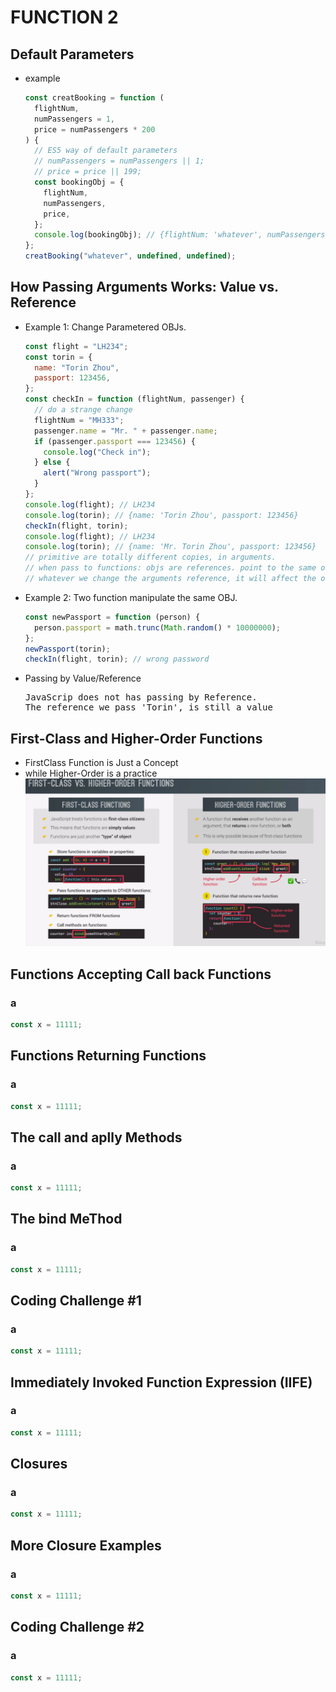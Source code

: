 # FUNCTION 2

## Default Parameters

- example

  ```javascript
  const creatBooking = function (
    flightNum,
    numPassengers = 1,
    price = numPassengers * 200
  ) {
    // ES5 way of default parameters
    // numPassengers = numPassengers || 1;
    // price = price || 199;
    const bookingObj = {
      flightNum,
      numPassengers,
      price,
    };
    console.log(bookingObj); // {flightNum: 'whatever', numPassengers: 1, price: 200}
  };
  creatBooking("whatever", undefined, undefined);
  ```

## How Passing Arguments Works: Value vs. Reference

- Example 1: Change Parametered OBJs.

  ```javascript
  const flight = "LH234";
  const torin = {
    name: "Torin Zhou",
    passport: 123456,
  };
  const checkIn = function (flightNum, passenger) {
    // do a strange change
    flightNum = "MH333";
    passenger.name = "Mr. " + passenger.name;
    if (passenger.passport === 123456) {
      console.log("Check in");
    } else {
      alert("Wrong passport");
    }
  };
  console.log(flight); // LH234
  console.log(torin); // {name: 'Torin Zhou', passport: 123456}
  checkIn(flight, torin);
  console.log(flight); // LH234
  console.log(torin); // {name: 'Mr. Torin Zhou', passport: 123456}
  // primitive are totally different copies, in arguments.
  // when pass to functions: objs are references. point to the same obj.
  // whatever we change the arguments reference, it will affect the original.
  ```

- Example 2: Two function manipulate the same OBJ.

  ```javascript
  const newPassport = function (person) {
    person.passport = math.trunc(Math.random() * 10000000);
  };
  newPassport(torin);
  checkIn(flight, torin); // wrong password
  ```

- Passing by Value/Reference
  <pre>
  JavaScrip does not has passing by Reference. 
  The reference we pass 'Torin', is still a value</pre>

## First-Class and Higher-Order Functions

- FirstClass Function is Just a Concept
- while Higher-Order is a practice
  ![](img/firstClassFunction.png)

## Functions Accepting Call back Functions

### a

```javascript
const x = 11111;
```

## Functions Returning Functions

### a

```javascript
const x = 11111;
```

## The call and aplly Methods

### a

```javascript
const x = 11111;
```

## The bind MeThod

### a

```javascript
const x = 11111;
```

## Coding Challenge #1

### a

```javascript
const x = 11111;
```

## Immediately Invoked Function Expression (IIFE)

### a

```javascript
const x = 11111;
```

## Closures

### a

```javascript
const x = 11111;
```

## More Closure Examples

### a

```javascript
const x = 11111;
```

## Coding Challenge #2

### a

```javascript
const x = 11111;
```

```

```
